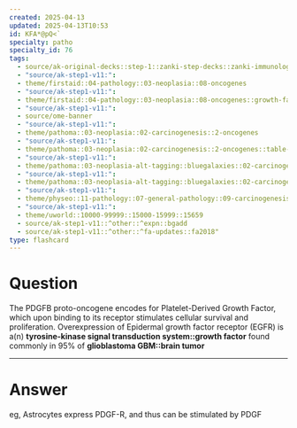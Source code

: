 ```yaml
---
created: 2025-04-13
updated: 2025-04-13T10:53
id: KFA*@pQ<`
specialty: patho
specialty_id: 76
tags:
  - source/ak-original-decks::step-1::zanki-step-decks::zanki-immunology-+-general-pathology::pathoma-chapter-3-(neoplasia)
  - "source/ak-step1-v11:": 
  - theme/firstaid::04-pathology::03-neoplasia::08-oncogenes
  - "source/ak-step1-v11:": 
  - theme/firstaid::04-pathology::03-neoplasia::08-oncogenes::growth-factors::pdgfb
  - "source/ak-step1-v11:": 
  - source/ome-banner
  - "source/ak-step1-v11:": 
  - theme/pathoma::03-neoplasia::02-carcinogenesis::2-oncogenes
  - "source/ak-step1-v11:": 
  - theme/pathoma::03-neoplasia::02-carcinogenesis::2-oncogenes::table-3.3-important-oncogenes::growth-factor
  - "source/ak-step1-v11:": 
  - theme/pathoma::03-neoplasia-alt-tagging::bluegalaxies::02-carcinogenesis::2-oncogenes
  - "source/ak-step1-v11:": 
  - theme/pathoma::03-neoplasia-alt-tagging::bluegalaxies::02-carcinogenesis::2-oncogenes::growth-factor
  - "source/ak-step1-v11:": 
  - theme/physeo::11-pathology::07-general-pathology::09-carcinogenesis
  - "source/ak-step1-v11:": 
  - theme/uworld::10000-99999::15000-15999::15659
  - source/ak-step1-v11::^other::^expn::bgadd
  - source/ak-step1-v11::^other::^fa-updates::fa2018"
type: flashcard
---
```


# Question
The PDGFB proto-oncogene encodes for Platelet-Derived Growth Factor, which upon binding to its receptor stimulates cellular survival and proliferation.   Overexpression of Epidermal growth factor receptor (EGFR) is a(n) **tyrosine-kinase signal transduction system::growth factor** found commonly in 95% of **glioblastoma GBM::brain tumor**

---

# Answer
eg, Astrocytes express PDGF-R, and thus can be stimulated by PDGF
